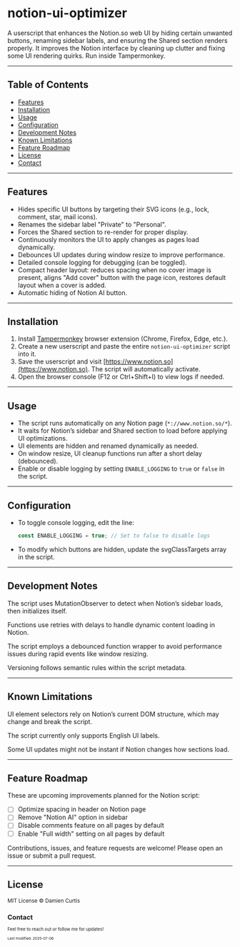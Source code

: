 # notion-ui-optimizer

A userscript that enhances the Notion.so web UI by hiding certain unwanted buttons, renaming sidebar labels, and ensuring the Shared section renders properly. It improves the Notion interface by cleaning up clutter and fixing some UI rendering quirks. Run inside Tampermonkey.

---

## Table of Contents

- [Features](#features)
- [Installation](#installation)
- [Usage](#usage)
- [Configuration](#configuration)
- [Development Notes](#development-notes)
- [Known Limitations](#known-limitations)
- [Feature Roadmap](#feature-roadmap)
- [License](#license)
- [Contact](#contact)

---

## Features

- Hides specific UI buttons by targeting their SVG icons (e.g., lock, comment, star, mail icons).  
- Renames the sidebar label "Private" to "Personal".  
- Forces the Shared section to re-render for proper display.  
- Continuously monitors the UI to apply changes as pages load dynamically.  
- Debounces UI updates during window resize to improve performance.  
- Detailed console logging for debugging (can be toggled).  
- Compact header layout: reduces spacing when no cover image is present, aligns "Add cover" button with the page icon, restores default layout when a cover is added.  
- Automatic hiding of Notion AI button.

---

## Installation

1. Install [Tampermonkey](https://www.tampermonkey.net/) browser extension (Chrome, Firefox, Edge, etc.).  
2. Create a new userscript and paste the entire `notion-ui-optimizer` script into it.  
3. Save the userscript and visit [https://www.notion.so](https://www.notion.so). The script will automatically activate.  
4. Open the browser console (F12 or Ctrl+Shift+I) to view logs if needed.

---

## Usage

- The script runs automatically on any Notion page (`*://www.notion.so/*`).  
- It waits for Notion’s sidebar and Shared section to load before applying UI optimizations.  
- UI elements are hidden and renamed dynamically as needed.  
- On window resize, UI cleanup functions run after a short delay (debounced).  
- Enable or disable logging by setting `ENABLE_LOGGING` to `true` or `false` in the script.

---

## Configuration

- To toggle console logging, edit the line:  
  ```js
  const ENABLE_LOGGING = true; // Set to false to disable logs

- To modify which buttons are hidden, update the svgClassTargets array in the script.

---

## Development Notes
The script uses MutationObserver to detect when Notion’s sidebar loads, then initializes itself.

Functions use retries with delays to handle dynamic content loading in Notion.

The script employs a debounced function wrapper to avoid performance issues during rapid events like window resizing.

Versioning follows semantic rules within the script metadata.

---

## Known Limitations
UI element selectors rely on Notion’s current DOM structure, which may change and break the script.

The script currently only supports English UI labels.

Some UI updates might not be instant if Notion changes how sections load.

---

## Feature Roadmap
These are upcoming improvements planned for the Notion script:

- [ ] Optimize spacing in header on Notion page
- [ ] Remove "Notion AI" option in sidebar
- [ ] Disable comments feature on all pages by default
- [ ] Enable "Full width" setting on all pages by default

Contributions, issues, and feature requests are welcome! Please open an issue or submit a pull request.
      
---

## License
<small>MIT License © Damien Curtis<small>

## Contact
Feel free to reach out or follow me for updates!

<sub>Last modified: 2025-07-06</sub>
